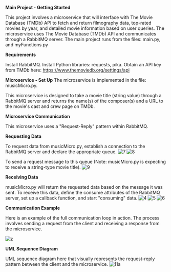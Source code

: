**Main Project - Getting Started**

This project involves a microservice that will interface with The Movie Database (TMDb) API to fetch and return filmography data, top-rated movies by year, and detailed movie information based on user queries. The microservice uses The Movie Database (TMDb) API and communicates through a RabbitMQ server. The main project runs from the files: main.py, and myFunctions.py

**Requirements**

Install RabbitMQ.
Install Python libraries: requests, pika.
Obtain an API key from TMDb here: https://www.themoviedb.org/settings/api

**Microservice - Set Up**
The microservice is implemented in the file: musicMicro.py.

This microservice is designed to take a movie title (string value) through a RabbitMQ server and returns the name(s) of the composer(s) and a URL to the movie's cast and crew page on TMDb.

**Microservice Communication**

This microservice uses a "Request-Reply" pattern within RabbitMQ.

**Requesting Data**

To request data from musicMicro.py, establish a connection to the RabbitMQ server and declare the appropriate queue.
![7](https://github.com/prabhash42/Myproject/assets/114190627/2b868971-03d8-4719-b7f5-58e47b676fef)
![8](https://github.com/prabhash42/Myproject/assets/114190627/7d142982-bbd8-4316-b4bd-f5dea4325a87)

To send a request message to this queue (Note: musicMicro.py is expecting to receive a string-type movie title).
![9](https://github.com/prabhash42/Myproject/assets/114190627/e01ee7eb-2d99-4c57-b605-e14515633708)

**Receiving Data**

musicMicro.py will return the requested data based on the message it was sent. To receive this data, define the consume attributes of the RabbitMQ server, set up a callback function, and start "consuming" data.
![4](https://github.com/prabhash42/Myproject/assets/114190627/ae05cfc9-d626-43c2-81be-7624b632ceac)
![5](https://github.com/prabhash42/Myproject/assets/114190627/8199c243-c7a0-4ef3-b05c-dbed45d1d0b3)
![6](https://github.com/prabhash42/Myproject/assets/114190627/580e16c4-0b59-4305-97a9-5d45b13d3436)

**Communication Example**

Here is an example of the full communication loop in action. The process involves sending a request from the client and receiving a response from the microservice.

![z](https://github.com/prabhash42/Myproject/assets/114190627/e7d4c7b6-8928-40fc-903c-06311f41fe6c)

**UML Sequence Diagram**

UML sequence diagram here that visually represents the request-reply pattern between the client and the microservice.
![11a](https://github.com/prabhash42/Myproject/assets/114190627/5b30df21-a5c7-49fd-8249-ca8275e67102)


